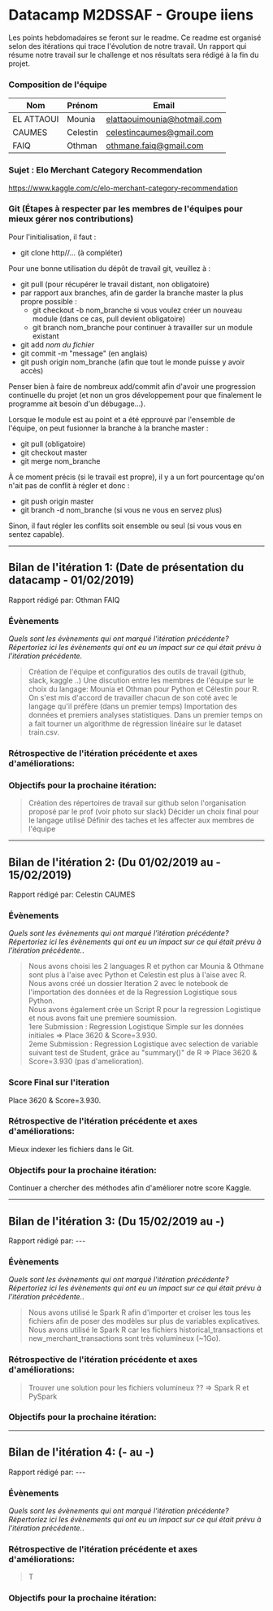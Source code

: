 # Datacamp M2DSSAF - Groupe iiens 
Les points hebdomadaires se feront sur le readme.
Ce readme est organisé selon des itérations qui trace l'évolution de notre travail. 
Un rapport qui résume notre travail sur le challenge et nos résultats sera rédigé à la fin du projet.


### Composition de l'équipe

| Nom                     | Prénom                   | Email                   |
| -------------           |-------------             |-------------            |
| EL ATTAOUI                   | Mounia           |    elattaouimounia@hotmail.com           |
| CAUMES                | Celestin                | celestincaumes@gmail.com                 |
| FAIQ                  | Othman                 | othmane.faiq@gmail.com                 |


### Sujet : Elo Merchant Category Recommendation 
https://www.kaggle.com/c/elo-merchant-category-recommendation


### Git (Étapes à respecter par les membres de l'équipes pour mieux gérer nos contributions)

Pour l'initialisation, il faut :
* git clone http//... (à compléter)

Pour une bonne utilisation du dépôt de travail git, veuillez à :
* git pull (pour récupérer le travail distant, non obligatoire)
* par rapport aux branches, afin de garder la branche master la plus propre possible :
  * git checkout -b nom_branche si vous voulez créer un nouveau module (dans ce cas, pull devient obligatoire)
  * git branch nom_branche pour continuer à travailler sur un module existant
* git add *nom du fichier*
* git commit -m "message" (en anglais)
* git push origin nom_branche (afin que tout le monde puisse y avoir accès)

Penser bien à faire de nombreux add/commit afin d'avoir une progression continuelle du projet (et non un gros développement pour que finalement le programme ait besoin d'un débugage...).

Lorsque le module est au point et a été epprouvé par l'ensemble de l'équipe, on peut fusionner la branche à la branche master :
* git pull (obligatoire)
* git checkout master
* git merge nom_branche

À ce moment précis (si le travail est propre), il y a un fort pourcentage qu'on n'ait pas de conflit à régler et donc :
* git push origin master
* git branch -d nom_branche (si vous ne vous en servez plus)

Sinon, il faut régler les conflits soit ensemble ou seul (si vous vous en sentez capable).

----------------------------------------------------------------------------------------------------------------------------
## Bilan de l'itération 1: (Date de présentation du datacamp - 01/02/2019)
Rapport rédigé par: Othman FAIQ

### Évènements 
*Quels sont les évènements qui ont marqué l'itération précédente? Répertoriez ici les évènements qui ont eu un impact sur ce qui était prévu à l'itération précédente.*
> Création de l'équipe et configuratios des outils de travail (github, slack, kaggle ..)
> Une discution entre les membres de l'équipe sur le choix du langage: Mounia et Othman pour Python et Célestin pour R. On s'est mis d'accord de travailler chacun de son coté avec le langage qu'il préfère (dans un premier temps)
> Importation des données et premiers analyses statistiques. Dans un premier temps on a fait tourner un algorithme de régression linéaire sur le dataset train.csv. 

### Rétrospective de l'itération précédente et axes d'améliorations:

### Objectifs pour la prochaine itération:
> Création des répertoires de travail sur github selon l'organisation proposé par le prof (voir photo sur slack)
> Décider un choix final pour le langage utilisé 
> Définir des taches et les affecter aux membres de l'équipe


----------------------------------------------------------------------------------------------------------------------------
## Bilan de l'itération 2: (Du 01/02/2019 au - 15/02/2019)
Rapport rédigé par: Celestin CAUMES

### Évènements 
*Quels sont les évènements qui ont marqué l'itération précédente? Répertoriez ici les évènements qui ont eu un impact sur ce qui était prévu à l'itération précédente.*.   
> Nous avons choisi les 2 languages R et python car Mounia & Othmane sont plus à l'aise avec Python et Celestin est plus à l'aise avec R.    
> Nous avons créé un dossier Iteration 2 avec le notebook de l'importation des données et de la Regression Logistique sous Python.   
> Nous avons également crée un Script R pour la regression Logistique et nous avons fait une premiere soumission.   
> 1ere Submission : Regression Logistique Simple sur les données initiales => Place 3620 & Score=3.930.   
> 2eme Submission : Regression Logistique avec selection de variable suivant test de Student, grâce au "summary()" de R => Place 3620 & Score=3.930 (pas d'amelioration).   


### Score Final sur l'iteration
Place 3620 & Score=3.930.    


### Rétrospective de l'itération précédente et axes d'améliorations:
Mieux indexer les fichiers dans le Git.    


### Objectifs pour la prochaine itération:
Continuer a chercher des méthodes afin d'améliorer notre score Kaggle.    
 
 




----------------------------------------------------------------------------------------------------------------------------
## Bilan de l'itération 3: (Du 15/02/2019 au -)
Rapport rédigé par: ---

### Évènements 
*Quels sont les évènements qui ont marqué l'itération précédente? Répertoriez ici les évènements qui ont eu un impact sur ce qui était prévu à l'itération précédente.*.    
> Nous avons utilisé le Spark R afin d'importer et croiser les tous les fichiers afin de poser des modèles sur plus de variables explicatives. Nous avons utilisé le Spark R car les fichiers historical_transactions et new_merchant_transactions sont très volumineux (~1Go).      
> 
>  

### Rétrospective de l'itération précédente et axes d'améliorations:
> Trouver une solution pour les fichiers volumineux ?? => Spark R et PySpark
>

### Objectifs pour la prochaine itération:
> 
> 
> 





----------------------------------------------------------------------------------------------------------------------------
## Bilan de l'itération 4: (- au -)
Rapport rédigé par: ---

### Évènements 
*Quels sont les évènements qui ont marqué l'itération précédente? Répertoriez ici les évènements qui ont eu un impact sur ce qui était prévu à l'itération précédente.*.    
>      
> 
>  

### Rétrospective de l'itération précédente et axes d'améliorations:
> T
>

### Objectifs pour la prochaine itération:
> 
> 
> 


